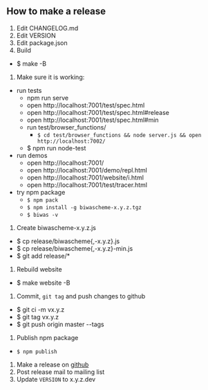 ## How to make a release

1. Edit CHANGELOG.md
1. Edit VERSION
1. Edit package.json
1. Build
  - $ make -B
1. Make sure it is working:
  - run tests
    - npm run serve
    - open http://localhost:7001/test/spec.html
    - open http://localhost:7001/test/spec.html#release
    - open http://localhost:7001/test/spec.html#min
    - run test/browser_functions/
      - `$ cd test/browser_functions && node server.js && open http://localhost:7002/`
    - $ npm run node-test
  - run demos
    - open http://localhost:7001/
    - open http://localhost:7001/demo/repl.html
    - open http://localhost:7001/website/i.html
    - open http://localhost:7001/test/tracer.html
  - try npm package
    - `$ npm pack`
    - `$ npm install -g biwascheme-x.y.z.tgz`
    - `$ biwas -v`
1. Create biwascheme-x.y.z.js
  - $ cp release/biwascheme{,-x.y.z}.js
  - $ cp release/biwascheme{,-x.y.z}-min.js
  - $ git add release/*
1. Rebuild website
  - $ make website -B
1. Commit, `git tag` and push changes to github
  - $ git ci -m vx.y.z
  - $ git tag vx.y.z
  - $ git push origin master --tags
1. Publish npm package
  - `$ npm publish`
1. Make a release on [github](https://github.com/biwascheme/biwascheme/releases)
1. Post release mail to mailing list
1. Update `VERSION` to x.y.z.dev
